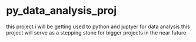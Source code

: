 # py_data_analysis_proj

this project i will be getting used to python and juptyer for data analysis
this project will serve as a stepping stone for bigger projects in the near future
